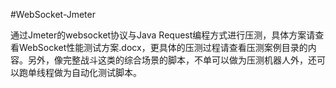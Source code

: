 #WebSocket-Jmeter

通过Jmeter的websocket协议与Java Request编程方式进行压测，具体方案请查看WebSocket性能测试方案.docx，更具体的压测过程请查看压测案例目录的内容。另外，像完整战斗这类的综合场景的脚本，不单可以做为压测机器人外，还可以跑单线程做为自动化测试脚本。
